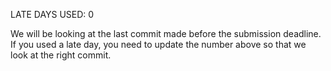 LATE DAYS USED: 0

We will be looking at the last commit made before the submission deadline. If you used a late day, you need to update the number above so that we look at the right commit. 